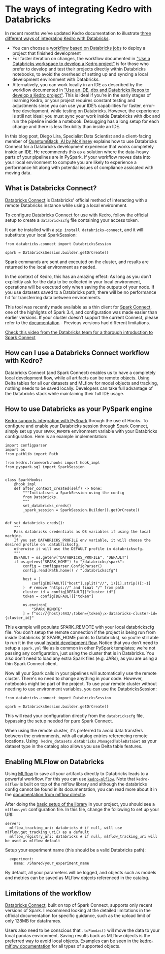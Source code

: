 # The ways of integrating Kedro with Databricks
 
In recent months we've updated Kedro documentation to illustrate [three different ways of integrating Kedro with Databricks](https://docs.kedro.org/en/stable/deployment/databricks/index.html). 

* You can choose a [workflow based on Databricks jobs](https://docs.kedro.org/en/stable/deployment/databricks/databricks_deployment_workflow.html) to deploy a project that finished development
* For faster iteration on changes, the workflow documented in ["Use a Databricks workspace to develop a Kedro project"](https://docs.kedro.org/en/stable/deployment/databricks/databricks_notebooks_development_workflow.html) is for those who prefer to develop and test their projects directly within Databricks notebooks, to avoid the overhead of setting up and syncing a local development environment with Databricks. 
* Alternatively, you can work locally in an IDE as described by the workflow documented in ["Use an IDE, dbx and Databricks Repos to develop a Kedro project"](https://docs.kedro.org/en/stable/deployment/databricks/databricks_ide_development_workflow.html). This is ideal if you’re in the early stages of learning Kedro, or your project requires constant testing and adjustments since you can use your IDE’s capabilities for faster, error-free development, while testing on Databricks. However, the experience is still not ideal: you must sync your work inside Databricks with dbx and run the pipeline inside a notebook. Debugging has a long setup for each change and there is less flexibility than inside an IDE. 

In this blog post, Diego Lira, Specialist Data Scientist and a client-facing member of [QuantumBlack, AI by McKinsey](https://www.mckinsey.com/capabilities/quantumblack/how-we-help-clients) explains how to use Databricks Connect for a Databricks development experience that works completely inside an IDE. He recommends this as a solution where the data-heavy parts of your pipelines are in PySpark. If your workflow moves data into your local environment to compute you are likely to experience a performance hit along with potential issues of compliance assicated with moving data.
 
## What is Databricks Connect?
[Databricks Connect](https://docs.databricks.com/dev-tools/databricks-connect-ref.html) is Databricks' official method of interacting with a remote Databricks instance while using a local environment.

To configure Databricks Connect for use with Kedro, follow the official setup to create a `databrickscfg` file containing your access token.

It can be installed with a `pip install databricks-connect`, and it will substitute your local SparkSession:

```
from databricks.connect import DatabricksSession
 
spark = DatabricksSession.builder.getOrCreate()
```

Spark commands are sent and executed on the cluster, and results are returned to the local environment as needed. 

In the context of Kedro, this has an amazing effect: As long as you don’t explicitly ask for the data to be collected in your local environment, operations will be executed only when saving the outputs of your node. If you use datasets saved to a Databricks path, there will be no performance hit for transferring data between environments. 

This tool was recently made available as a thin client for [Spark Connect](https://spark.apache.org/docs/latest/spark-connect-overview.html), one of the highlights of Spark 3.4, and configuration was made easier than earlier versions. If your cluster doesn’t support the current Connect, please refer to the [documentation](https://docs.databricks.com/en/dev-tools/databricks-connect-legacy.html) - Previous versions had different limitations.

[Check this video from the Databricks team for a thorough introduction to Spark Connect](https://www.youtube.com/watch?v=p9IRFSjuLBE)

 
## How can I use a Databricks Connect workflow with Kedro?
Databricks Connect (and Spark Connect) enables us to have a completely local development flow, while all artifacts can be remote objects. Using Delta tables for all our datasets and MLflow for model objects and tracking, nothing needs to be saved locally.
Developers can take full advantage of the Databricks stack while maintaining their full IDE usage.


## How to use Databricks as your PySpark engine
[Kedro supports integration with PySpark](https://docs.kedro.org/en/stable/integrations/pyspark_integration.html) through the use of Hooks. To configure and enable your Databricks session through Spark Connect, simply set up your `SPARK_REMOTE` environment variable with your Databricks configuration. Here is an example implementation:

 
``` 
import configparser
import os
from pathlib import Path

from kedro.framework.hooks import hook_impl
from pyspark.sql import SparkSession


class SparkHooks:
    @hook_impl
    def after_context_created(self) -> None:
        """Initialises a SparkSession using the config
        from Databricks.
        """
        set_databricks_creds()
        _spark_session = SparkSession.Builder().getOrCreate()


def set_databricks_creds():
    """
    Pass databricks credentials as OS variables if using the local machine.
    If you set DATABRICKS_PROFILE env variable, it will choose the desired profile on .databrickscfg,
    otherwise it will use the DEFAULT profile in databrickscfg.
    """
    DEFAULT = os.getenv("DATABRICKS_PROFILE", "DEFAULT")
    if os.getenv("SPARK_HOME") != "/databricks/spark":
        config = configparser.ConfigParser()
        config.read(Path.home() / ".databrickscfg")

        host = (
            config[DEFAULT]["host"].split("//", 1)[1].strip()[:-1]
        )  # remove "https://" and final "/" from path
        cluster_id = config[DEFAULT]["cluster_id"]
        token = config[DEFAULT]["token"]

        os.environ[
            "SPARK_REMOTE"
        ] = f"sc://{host}:443/;token={token};x-databricks-cluster-id={cluster_id}"
``` 

This example will populate SPARK_REMOTE with your local databrickscfg file. You don't setup the remote connection if the project is being run from inside Databricks (if SPARK_HOME points to Databricks), so you're still able to run it in the usual [hybrid development flow](https://docs.kedro.org/en/stable/deployment/databricks/databricks_ide_development_workflow.html).
Notice that you don’t need to setup a `spark.yml` file as is common in other PySpark templates; we’re not passing any configuration, just using the cluster that is in Databricks. You also don’t need to load any extra Spark files (e.g. JARs), as you are using a thin Spark Connect client.
 
Now all your Spark calls in your pipelines will automatically use the remote cluster. There's no need to change anything in your code. However, notebooks might be part of the project. To use your remote cluster without needing to use environment variables, you can use the DatabricksSession:
```
from databricks.connect import DatabricksSession
 
spark = DatabricksSession.builder.getOrCreate()
```
This will read your configuration directly from the `databrickscfg` file, bypassing the setup needed for pure Spark Connect.

When using the remote cluster, it's preferred to avoid data transfers between the environments, with all catalog entries referencing remote locations. Using ` kedro_datasets.databricks.ManagedTableDataSet` as your dataset type in the catalog also allows you use Delta table features.


 
## Enabling MLFlow on Databricks
Using [MLflow](https://mlflow.org/) to save all your artifacts directly to Databricks leads to a powerful workflow. For this you can use [`kedro-mlflow`](https://github.com/Galileo-Galilei/kedro-mlflow). Note that `kedro-mlflow` is built on top of the mlflow library and although the databricks config cannot be found in its documentation, you can read more about it in the [documentation from mlflow directly](https://mlflow.org/docs/latest/index.html).

After doing the [basic setup of the library](https://kedro-mlflow.readthedocs.io/en/stable/source/02_installation/02_setup.html#activate-kedro-mlflow-in-your-kedro-project) in your project, you should see a `mlflow.yml` configuration file. In this file, change the following to set up your URI:

```
server:
  mlflow_tracking_uri: databricks # if null, will use mlflow.get_tracking_uri() as a default
  mlflow_registry_uri: databricks # if null, mlflow_tracking_uri will be used as mlflow default
```
 
Setup your experiment name (this should be a valid Databricks path):
```  
  experiment:
    name: /Shared/your_experiment_name
``` 
 
By default, all your parameters will be logged, and objects such as models and metrics can be saved as MLflow objects referenced in the catalog.
 
## Limitations of the workflow
[Databricks Connect](https://docs.databricks.com/dev-tools/databricks-connect-ref.html), built on top of Spark Connect, supports only recent versions of Spark. I recommend looking at the detailed limitations in the official documentation for specific guidance, such as the upload limit of only 128MB for dataframes. 
 
Users also need to be conscious that `.toPandas()` will move the data to your local pandas environment.  Saving results back as MLflow objects is the preferred way to avoid local objects. Examples can be seen in the [kedro-mlflow documentation](https://kedro-mlflow.readthedocs.io/en/stable/source/04_experimentation_tracking/index.html) for all types of supported objects.